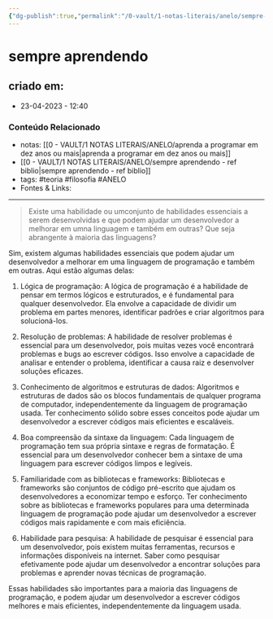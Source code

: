```yaml
---
{"dg-publish":true,"permalink":"/0-vault/1-notas-literais/anelo/sempre-aprendendo/","tags":["teoria","filosofia","ANELO"],"dgHomeLink":true,"dgShowLocalGraph":true,"dgShowFileTree":true,"dgEnableSearch":true}
---
```


# sempre aprendendo

## criado em: 
-  23-04-2023 - 12:40

### Conteúdo Relacionado
- notas: [[0 - VAULT/1 NOTAS LITERAIS/ANELO/aprenda a programar em dez anos ou mais\|aprenda a programar em dez anos ou mais]]
- [[0 - VAULT/1 NOTAS LITERAIS/ANELO/sempre aprendendo - ref biblio\|sempre aprendendo - ref biblio]]
- tags: #teoria #filosofia #ANELO 
- Fontes & Links: 

---

>Existe uma habilidade ou umconjunto de habilidades essenciais a serem desenvolvidas e que podem ajudar um desenvolvedor a melhorar em umna linguagem e também em outras? Que seja abrangente à maioria das linguagens?

Sim, existem algumas habilidades essenciais que podem ajudar um desenvolvedor a melhorar em uma linguagem de programação e também em outras. Aqui estão algumas delas:

1.  Lógica de programação: A lógica de programação é a habilidade de pensar em termos lógicos e estruturados, e é fundamental para qualquer desenvolvedor. Ela envolve a capacidade de dividir um problema em partes menores, identificar padrões e criar algoritmos para solucioná-los.
    
2.  Resolução de problemas: A habilidade de resolver problemas é essencial para um desenvolvedor, pois muitas vezes você encontrará problemas e bugs ao escrever códigos. Isso envolve a capacidade de analisar e entender o problema, identificar a causa raiz e desenvolver soluções eficazes.
    
3.  Conhecimento de algoritmos e estruturas de dados: Algoritmos e estruturas de dados são os blocos fundamentais de qualquer programa de computador, independentemente da linguagem de programação usada. Ter conhecimento sólido sobre esses conceitos pode ajudar um desenvolvedor a escrever códigos mais eficientes e escaláveis.
    
4.  Boa compreensão da sintaxe da linguagem: Cada linguagem de programação tem sua própria sintaxe e regras de formatação. É essencial para um desenvolvedor conhecer bem a sintaxe de uma linguagem para escrever códigos limpos e legíveis.
    
5.  Familiaridade com as bibliotecas e frameworks: Bibliotecas e frameworks são conjuntos de código pré-escrito que ajudam os desenvolvedores a economizar tempo e esforço. Ter conhecimento sobre as bibliotecas e frameworks populares para uma determinada linguagem de programação pode ajudar um desenvolvedor a escrever códigos mais rapidamente e com mais eficiência.
    
6.  Habilidade para pesquisa: A habilidade de pesquisar é essencial para um desenvolvedor, pois existem muitas ferramentas, recursos e informações disponíveis na internet. Saber como pesquisar efetivamente pode ajudar um desenvolvedor a encontrar soluções para problemas e aprender novas técnicas de programação.
    

Essas habilidades são importantes para a maioria das linguagens de programação, e podem ajudar um desenvolvedor a escrever códigos melhores e mais eficientes, independentemente da linguagem usada.
